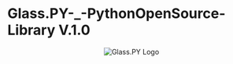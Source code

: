 # Glass.PY-_-PythonOpenSource-Library V.1.0

<div align="center">
  <img src="https://github.com/FireBallDevelopment/Glass.PY-Python-OpenSource-Library/blob/main/assets/images/Glass.PYLogo.png" alt="Glass.PY Logo"/>
</div>


